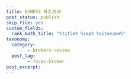 ```yaml
---
title: EXNESS 外汇测评
post_status: publish
skip_file: yes
custom_fields:
  rank_math_title: "%title% %sep% %sitename%"
taxonomy:
  category:
        - brokers-review
  post_tag:
        - forex-broker
post_excerpt: 
---
```

